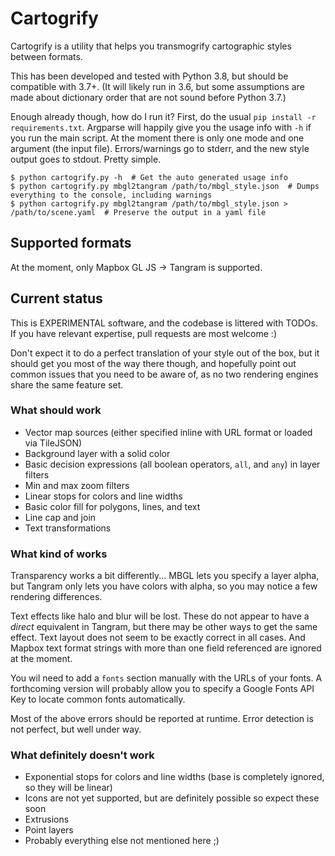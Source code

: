 # Cartogrify

Cartogrify is a utility that helps you transmogrify cartographic styles
between formats.

This has been developed and tested with Python 3.8, but should be compatible
with 3.7+. (It will likely run in 3.6, but some assumptions are made about
dictionary order that are not sound before Python 3.7.)

Enough already though, how do I run it? First, do the usual `pip install -r requirements.txt`.
Argparse will happily give you the usage  info with `-h` if you run the main script.
At the moment there is only one mode and one argument (the input file).
Errors/warnings go to stderr, and the new style output goes to stdout. Pretty simple.

```
$ python cartogrify.py -h  # Get the auto generated usage info
$ python cartogrify.py mbgl2tangram /path/to/mbgl_style.json  # Dumps everything to the console, including warnings
$ python cartogrify.py mbgl2tangram /path/to/mbgl_style.json > /path/to/scene.yaml  # Preserve the output in a yaml file
```

## Supported formats

At the moment, only Mapbox GL JS -> Tangram is supported.

## Current status

This is EXPERIMENTAL software, and the codebase is littered with TODOs. If you have
relevant expertise, pull requests are most welcome :)

Don't expect it to do a perfect translation of your style out of the box, but it should
get you most of the way there though, and hopefully point out common issues that you need to be
aware of, as no two rendering engines share the same feature set.

### What should work

* Vector map sources (either specified inline with URL format or loaded via TileJSON)
* Background layer with a solid color
* Basic decision expressions (all boolean operators, `all`, and `any`) in layer filters
* Min and max zoom filters
* Linear stops for colors and line widths
* Basic color fill for polygons, lines, and text
* Line cap and join
* Text transformations

### What kind of works

Transparency works a bit differently... MBGL lets you specify a layer alpha, but Tangram
only lets you have colors with alpha, so you may notice a few rendering differences.

Text effects like halo and blur will be lost. These do not appear to have a *direct*
equivalent in Tangram, but there may be other ways to get the same effect.
Text layout does not seem to be exactly correct in all cases.
And Mapbox text format strings with more than one field referenced
are ignored at the moment.

You wil need to add a `fonts` section manually with the URLs of your fonts. A forthcoming version
will probably allow you to specify a Google Fonts API Key to locate common fonts automatically.

Most of the above errors should be reported at runtime. Error detection is not
perfect, but well under way.

### What definitely doesn't work

* Exponential stops for colors and line widths (base is completely ignored, so they will be linear)
* Icons are not yet supported, but are definitely possible so expect these soon
* Extrusions
* Point layers
* Probably everything else not mentioned here ;)
